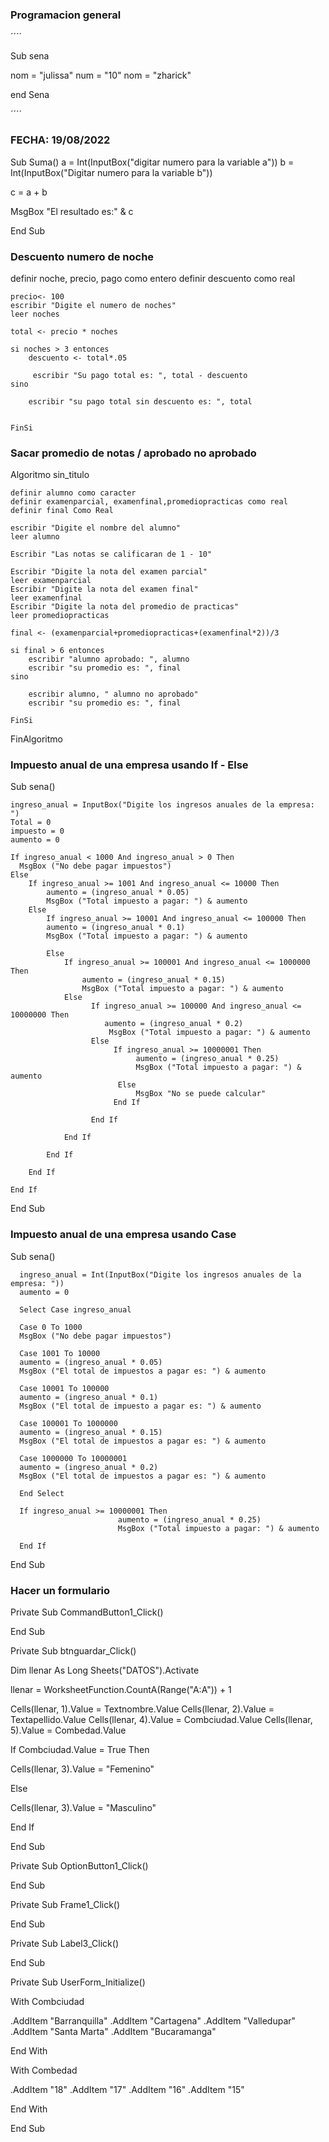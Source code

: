 
### Programacion general 
´´´´


Sub sena

nom = "julissa" 
num = "10" 
nom = "zharick" 

end Sena

´´´´
### FECHA: 19/08/2022

Sub Suma()
 a = Int(InputBox("digitar numero para la variable a"))
 b = Int(InputBox("Digitar numero para la variable b"))
 
 c = a + b
 
 MsgBox "El resultado es:" & c


End Sub


### Descuento numero de noche

definir noche, precio, pago como entero
	definir descuento como real
	
	precio<- 100
	escribir "Digite el numero de noches"
	leer noches
	
	total <- precio * noches
	
	si noches > 3 entonces 
		descuento <- total*.05
		
		 escribir "Su pago total es: ", total - descuento 
	sino 
		
		escribir "su pago total sin descuento es: ", total
		
		
	FinSi

### Sacar promedio de notas / aprobado no aprobado 
Algoritmo sin_titulo
	
	definir alumno como caracter 
	definir examenparcial, examenfinal,promediopracticas como real
	definir final Como Real
	
	escribir "Digite el nombre del alumno" 
	leer alumno 
	
	Escribir "Las notas se calificaran de 1 - 10" 
	
	Escribir "Digite la nota del examen parcial"
	leer examenparcial
	Escribir "Digite la nota del examen final"
	leer examenfinal
	Escribir "Digite la nota del promedio de practicas"
	leer promediopracticas
	
	final <- (examenparcial+promediopracticas+(examenfinal*2))/3
	
	si final > 6 entonces 
		escribir "alumno aprobado: ", alumno 
		escribir "su promedio es: ", final 
	sino 
		
		escribir alumno, " alumno no aprobado"
		escribir "su promedio es: ", final 
		
	FinSi
	
FinAlgoritmo


### Impuesto anual de una empresa usando If - Else

Sub sena()

    ingreso_anual = InputBox("Digite los ingresos anuales de la empresa: ")
    Total = 0
    impuesto = 0
    aumento = 0
    
    If ingreso_anual < 1000 And ingreso_anual > 0 Then
      MsgBox ("No debe pagar impuestos")
    Else
        If ingreso_anual >= 1001 And ingreso_anual <= 10000 Then
            aumento = (ingreso_anual * 0.05)
            MsgBox ("Total impuesto a pagar: ") & aumento
        Else
            If ingreso_anual >= 10001 And ingreso_anual <= 100000 Then
            aumento = (ingreso_anual * 0.1)
            MsgBox ("Total impuesto a pagar: ") & aumento
            
            Else
                If ingreso_anual >= 100001 And ingreso_anual <= 1000000 Then
                    aumento = (ingreso_anual * 0.15)
                    MsgBox ("Total impuesto a pagar: ") & aumento
                Else
                      If ingreso_anual >= 100000 And ingreso_anual <= 10000000 Then
                         aumento = (ingreso_anual * 0.2)
                          MsgBox ("Total impuesto a pagar: ") & aumento
                      Else
                           If ingreso_anual >= 10000001 Then
                                aumento = (ingreso_anual * 0.25)
                                MsgBox ("Total impuesto a pagar: ") & aumento
                            Else
                                MsgBox "No se puede calcular"
                           End If
                          
                      End If
                
                End If
                
            End If
                    
        End If

    End If

End Sub
 
 ### Impuesto anual de una empresa usando Case 
 
 Sub sena()

      ingreso_anual = Int(InputBox("Digite los ingresos anuales de la empresa: "))
      aumento = 0
      
      Select Case ingreso_anual
      
      Case 0 To 1000
      MsgBox ("No debe pagar impuestos")
      
      Case 1001 To 10000
      aumento = (ingreso_anual * 0.05)
      MsgBox ("El total de impuestos a pagar es: ") & aumento
      
      Case 10001 To 100000
      aumento = (ingreso_anual * 0.1)
      MsgBox ("El total de impuesto a pagar es: ") & aumento
      
      Case 100001 To 1000000
      aumento = (ingreso_anual * 0.15)
      MsgBox ("El total de impuestos a pagar es: ") & aumento
      
      Case 1000000 To 10000001
      aumento = (ingreso_anual * 0.2)
      MsgBox ("El total de impuestos a pagar es: ") & aumento
      
      End Select
      
      If ingreso_anual >= 10000001 Then
                            aumento = (ingreso_anual * 0.25)
                            MsgBox ("Total impuesto a pagar: ") & aumento
                            
      End If

End Sub

	
### Hacer un formulario

Private Sub CommandButton1_Click()

End Sub

Private Sub btnguardar_Click()

Dim llenar As Long
 Sheets("DATOS").Activate

 llenar = WorksheetFunction.CountA(Range("A:A")) + 1
  
   Cells(llenar, 1).Value = Textnombre.Value
   Cells(llenar, 2).Value = Textapellido.Value
   Cells(llenar, 4).Value = Combciudad.Value
   Cells(llenar, 5).Value = Combedad.Value
   
 If Combciudad.Value = True Then
 
   Cells(llenar, 3).Value = "Femenino"

 Else
   
   Cells(llenar, 3).Value = "Masculino"
   
 End If
 
   
End Sub

Private Sub OptionButton1_Click()

End Sub

Private Sub Frame1_Click()

End Sub

Private Sub Label3_Click()

End Sub

Private Sub UserForm_Initialize()

 With Combciudad
 
  .AddItem "Barranquilla"
  .AddItem "Cartagena"
  .AddItem "Valledupar"
  .AddItem "Santa Marta"
  .AddItem "Bucaramanga"
 
 End With
  
  With Combedad
   
   .AddItem "18"
   .AddItem "17"
   .AddItem "16"
   .AddItem "15"
   
  End With

End Sub

	
	



